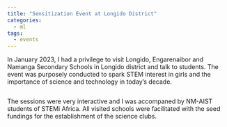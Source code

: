 ```yaml
---
title: "Sensitization Event at Longido District"
categories:
  - ml
tags:
  - events
---
```

In January 2023, I had a privilege to visit Longido, Engarenaibor and Namanga Secondary Schools in Longido district and talk to students. The event was purposely conducted to spark STEM interest in girls and the importance of science and technology in today’s decade. 

<img src="/assets/images/longido1.JPG" class="align-center" alt="">  

The sessions were very interactive and I was accompaned by NM-AIST students of STEMi Africa. All visited schools were facilitated with the seed fundings for the establishment of the science clubs.

<img src="/assets/images/longido2.JPG" class="align-center" alt="">  


